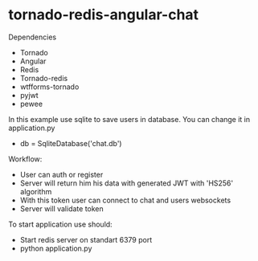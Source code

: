 # tornado-redis-angular-chat

Dependencies
- Tornado
- Angular
- Redis
- Tornado-redis
- wtfforms-tornado
- pyjwt
- pewee

In this example use sqlite to save users in database. You can change it in application.py
- db = SqliteDatabase('chat.db')

Workflow:
- User can auth or register
- Server will return him his data with generated JWT with 'HS256' algorithm
- With this token user can connect to chat and users websockets
- Server will validate token

To start application use should:
- Start redis server on standart 6379 port
- python application.py
